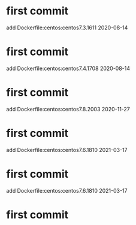 # first commit
add Dockerfile:centos:centos7.3.1611 2020-08-14
# first commit
add Dockerfile:centos:centos7.4.1708 2020-08-14
# first commit
add Dockerfile:centos:centos7.8.2003 2020-11-27
# first commit
add Dockerfile:centos:centos7.6.1810 2021-03-17
# first commit
add Dockerfile:centos:centos7.6.1810 2021-03-17
# first commit
